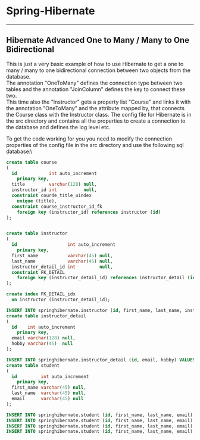 # Spring-Hibernate

---

## Hibernate Advanced One to Many / Many to One Bidirectional

This is just a very basic example of how to use Hibernate to get a one to many / many to one bidirectional connection between two objects from the database.\
The annotation "OneToMany" defines the connection type between two tables and the annotation "JoinColumn" defines the key to connect these two.\
This time also the "Instructor" gets a property list "Course" and links it with the annotation "OneToMany" and the attribute mapped by, that connects the Course class with the Instructor class.
The config file for Hibernate is in the src directory and contains all the properties to create a connection to the database and defines the log level etc.

To get the code working for you you need to modify the connection properties of the config file in the src directory and use the following sql database:\
```sql
create table course
(
  id            int auto_increment
    primary key,
  title         varchar(128) null,
  instructor_id int          null,
  constraint courde_title_uindex
    unique (title),
  constraint course_instructor_id_fk
    foreign key (instructor_id) references instructor (id)
);


create table instructor
(
  id                   int auto_increment
    primary key,
  first_name           varchar(45) null,
  last_name            varchar(45) null,
  instructor_detail_id int         null,
  constraint FK_DETAIL
    foreign key (instructor_detail_id) references instructor_detail (id)
);

create index FK_DETAIL_idx
  on instructor (instructor_detail_id);

INSERT INTO springhibernate.instructor (id, first_name, last_name, instructor_detail_id) VALUES (1, 'John', 'Doe', 1);
create table instructor_detail
(
  id    int auto_increment
    primary key,
  email varchar(128) null,
  hobby varchar(45)  null
);

INSERT INTO springhibernate.instructor_detail (id, email, hobby) VALUES (1, 'test@mail.com', 'swimming');
create table student
(
  id         int auto_increment
    primary key,
  first_name varchar(45) null,
  last_name  varchar(45) null,
  email      varchar(45) null
);

INSERT INTO springhibernate.student (id, first_name, last_name, email) VALUES (1, 'Jooo', 'JonJon', 'thenewemial@test.com');
INSERT INTO springhibernate.student (id, first_name, last_name, email) VALUES (3, 'Josef', 'JonNoe', 'thenewemial@test.com');
INSERT INTO springhibernate.student (id, first_name, last_name, email) VALUES (6, 'Josef', 'JonNoe', 'thenewemial@test.com');
INSERT INTO springhibernate.student (id, first_name, last_name, email) VALUES (7, 'Josef', 'JonNoe', 'thenewemial@test.com');
```
